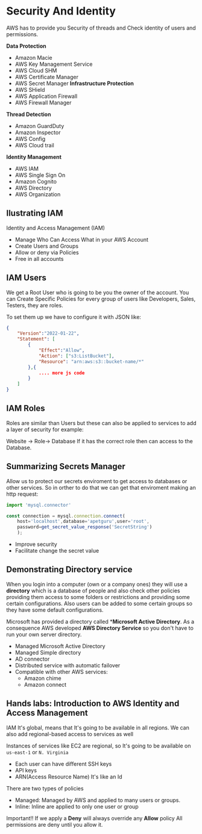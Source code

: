 # Security And Identity

AWS has to provide you Security of threads and Check identity of users and permissions.

**Data Protection**

- Amazon Macie
- AWS Key Management Service
- AWS Cloud SHM
- AWS Certificate Manager
- AWS Secret Manager
**Infrastructure Protection**
- AWS SHield
- AWS Application Firewall
- AWS Firewall Manager

**Thread Detection**

- Amazon GuardDuty
- Amazon Inspector
- AWS Config
- AWS Cloud trail

**Identity Management**

- AWS IAM  
- AWS Single Sign On
- Amazon Cognito
- AWS Directory
- AWS Organization

## Ilustrating IAM 

Identity and Access Management (IAM)

- Manage Who Can Access What in your AWS Account
- Create Users and Groups
- Allow or deny via Policies
- Free in all accounts 

## IAM Users

We get a Root User who is going to be you the owner of the account. You can Create Specific Policies for every group of users like Developers, Sales, Testers, they are roles.

To set them up we have to configure it with JSON like: 

```JSON
{
    "Version":"2022-01-22",
    "Statement": [
        {
            "Effect":"Allow",
            "Action": ["s3:ListBucket"],
            "Resource": "arn:aws:s3::bucket-name/*"
        },{
            .... more js code
        }
    ]
}
```
## IAM Roles

Roles are similar than Users but these can also be applied to services to add a layer of security for example:

Website -> Role-> Database
If it has the correct role then can access to the Database.

## Summarizing Secrets Manager

Allow us to protect our secrets enviroment to get access to databases or other services.
So in orther to do that we can get that enviroment making an http request:

```javascript
import 'mysql.connector'

const connection = mysql.connection.connect(
    host='localhost',database='apetguru',user='root',
    password=get_secret_value_response('SecretString')
    );

```
- Improve security
- Facilitate change the secret value

## Demonstrating Directory service

When you login into a computer (own or a company ones) they will use a **directory** which is a database of people and also check other policies providing them access to some folders or restrictions and providing some certain configurations. Also users can be added to some certain groups so they have some default configurations.

Microsoft has provided a directory called ***Microsoft Active Directory**. As a consequence AWS developed **AWS Directory Service** so you don't have to run your own server directory.

- Managed Microsoft Active Directory 
- Managed Simple directory
- AD connector
- Distributed service with automatic failover
- Compatible with other AWS services:
    - Amazon chime
    - Amazon connect

## Hands labs: Introduction to AWS Identity and Access Management

IAM It's global, means that It's going to be available in all regions. We can also add regional-based access to services as well

Instances of services like EC2 are regional, so It's going to be available on `us-east-1` or `N. Virginia`

- Each user can have different SSH keys
- API keys
- ARN(Access Resource Name) It's like an Id

There are two types of policies
- Managed: Managed by AWS and applied to many users or groups.
- Inline: Inline are applied to only one user or group

Important!!
If we apply a **Deny** will always override any **Allow** policy
All permissions are deny until you allow it.

